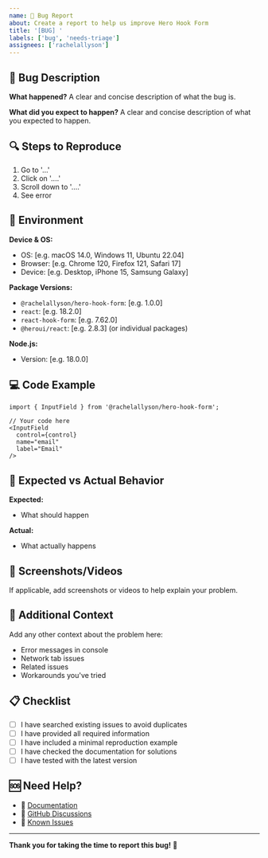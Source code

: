 ```yaml
---
name: 🐛 Bug Report
about: Create a report to help us improve Hero Hook Form
title: '[BUG] '
labels: ['bug', 'needs-triage']
assignees: ['rachelallyson']
---
```


## 🐛 Bug Description

**What happened?**
A clear and concise description of what the bug is.

**What did you expect to happen?**
A clear and concise description of what you expected to happen.

## 🔍 Steps to Reproduce

1. Go to '...'
2. Click on '....'
3. Scroll down to '....'
4. See error

## 📱 Environment

**Device & OS:**

- OS: [e.g. macOS 14.0, Windows 11, Ubuntu 22.04]
- Browser: [e.g. Chrome 120, Firefox 121, Safari 17]
- Device: [e.g. Desktop, iPhone 15, Samsung Galaxy]

**Package Versions:**

- `@rachelallyson/hero-hook-form`: [e.g. 1.0.0]
- `react`: [e.g. 18.2.0]
- `react-hook-form`: [e.g. 7.62.0]
- `@heroui/react`: [e.g. 2.8.3] (or individual packages)

**Node.js:**

- Version: [e.g. 18.0.0]

## 💻 Code Example

```tsx
import { InputField } from '@rachelallyson/hero-hook-form';

// Your code here
<InputField
  control={control}
  name="email"
  label="Email"
/>
```

## 🎯 Expected vs Actual Behavior

**Expected:**

- What should happen

**Actual:**

- What actually happens

## 📸 Screenshots/Videos

If applicable, add screenshots or videos to help explain your problem.

## 🔧 Additional Context

Add any other context about the problem here:

- Error messages in console
- Network tab issues
- Related issues
- Workarounds you've tried

## 📋 Checklist

- [ ] I have searched existing issues to avoid duplicates
- [ ] I have provided all required information
- [ ] I have included a minimal reproduction example
- [ ] I have checked the documentation for solutions
- [ ] I have tested with the latest version

## 🆘 Need Help?

- 📖 [Documentation](https://github.com/rachelallyson/hero-hook-form/tree/main/docs)
- 💬 [GitHub Discussions](https://github.com/rachelallyson/hero-hook-form/discussions)
- 🐛 [Known Issues](https://github.com/rachelallyson/hero-hook-form/issues)

---

**Thank you for taking the time to report this bug!** 🎉
